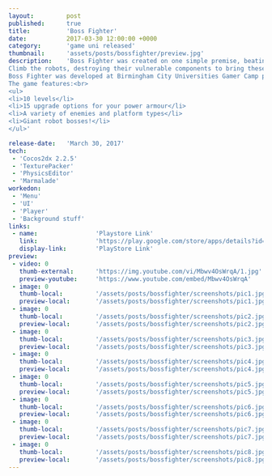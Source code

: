 ```yaml
---
layout: 		post
published:		true
title:  		'Boss Fighter'
date:   		2017-03-30 12:00:00 +0000
category: 		'game uni released'
thumbnail:		'assets/posts/bossfighter/preview.jpg'
description:	'Boss Fighter was created on one simple premise, beating up giant robots is cool and fun. Leads our hero through 10 other worldly levels battling giant robots and hordes of evil minions!</br>
Climb the robots, destroying their vulnerable components to bring these behemoths to their knees and save the world. The minions will do all they can to protect their robot masters using an arsenal of weapons including freeze rays and glob cannons. The hope to stand against this mighty enemy is to collect energy cells from fallen foes and use it to upgrade your armor and abilities. Upgrade to the maximum and destroy the mighty alien hoard. Good luck mighty hero!<br>
Boss Fighter was developed at Birmingham City Universities Gamer Camp post-graduate course by a team of student artists, programmers and designers.<br><br>
The game features:<br>
<ul>
<li>10 levels</li>
<li>15 upgrade options for your power armour</li>
<li>A variety of enemies and platform types</li>
<li>Giant robot bosses!</li>
</ul>'

release-date:	'March 30, 2017'
tech:
 - 'Cocos2dx 2.2.5'
 - 'TexturePacker'
 - 'PhysicsEditor'
 - 'Marmalade'
workedon:
 - 'Menu'
 - 'UI'
 - 'Player'
 - 'Background stuff'
links:
 - name:				'Playstore Link'
   link:				'https://play.google.com/store/apps/details?id=uk.ac.bcu.gamercamp.bossfighter&hl=en'
   display-link:		'PlayStore Link'
preview:
 - video: 0
   thumb-external:		'https://img.youtube.com/vi/Mbwv4OsWrqA/1.jpg'
   preview-youtube:		'https://www.youtube.com/embed/Mbwv4OsWrqA'
 - image: 0
   thumb-local:			'/assets/posts/bossfighter/screenshots/pic1.jpg'
   preview-local:		'/assets/posts/bossfighter/screenshots/pic1.jpg'
 - image: 0
   thumb-local:			'/assets/posts/bossfighter/screenshots/pic2.jpg'
   preview-local:		'/assets/posts/bossfighter/screenshots/pic2.jpg'
 - image: 0
   thumb-local:			'/assets/posts/bossfighter/screenshots/pic3.jpg'
   preview-local:		'/assets/posts/bossfighter/screenshots/pic3.jpg'
 - image: 0
   thumb-local:			'/assets/posts/bossfighter/screenshots/pic4.jpg'
   preview-local:		'/assets/posts/bossfighter/screenshots/pic4.jpg'
 - image: 0
   thumb-local:			'/assets/posts/bossfighter/screenshots/pic5.jpg'
   preview-local:		'/assets/posts/bossfighter/screenshots/pic5.jpg'
 - image: 0
   thumb-local:			'/assets/posts/bossfighter/screenshots/pic6.jpg'
   preview-local:		'/assets/posts/bossfighter/screenshots/pic6.jpg'
 - image: 0
   thumb-local:			'/assets/posts/bossfighter/screenshots/pic7.jpg'
   preview-local:		'/assets/posts/bossfighter/screenshots/pic7.jpg'
 - image: 0
   thumb-local:			'/assets/posts/bossfighter/screenshots/pic8.jpg'
   preview-local:		'/assets/posts/bossfighter/screenshots/pic8.jpg'
---
```

